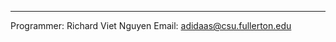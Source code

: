 -------------------------------------------
Programmer:   Richard Viet Nguyen
Email:        adidaas@csu.fullerton.edu
